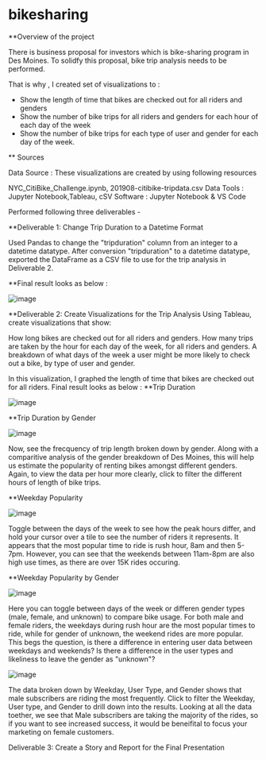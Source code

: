 # bikesharing

**Overview of the project

There is business proposal for investors which is bike-sharing program in Des Moines. To solidfy this proposal, bike trip analysis needs to be performed. 

That is why , I created set of visualizations to :

- Show the length of time that bikes are checked out for all riders and genders
- Show the number of bike trips for all riders and genders for each hour of each day of the week
- Show the number of bike trips for each type of user and gender for each day of the week.

** Sources 

Data Source : 
These visualizations are created by using following resources 

NYC_CitiBike_Challenge.ipynb, 201908-citibike-tripdata.csv
Data Tools : Jupyter Notebook,Tableau, cSV
Software : Jupyter Notebook & VS Code

Performed following three deliverables -

**Deliverable 1: Change Trip Duration to a Datetime Format

Used Pandas to change the "tripduration" column from an integer to a datetime datatype. After conversion "tripduration" to a datetime datatype, exported the DataFrame as a CSV file to use for the trip analysis in Deliverable 2.

**Final result looks as below : 

![image](https://user-images.githubusercontent.com/40743420/216501889-bbc9590b-3ff2-46b5-b369-52a987b5d6f8.png)


**Deliverable 2: Create Visualizations for the Trip Analysis
Using Tableau, create visualizations that show:

How long bikes are checked out for all riders and genders.
How many trips are taken by the hour for each day of the week, for all riders and genders.
A breakdown of what days of the week a user might be more likely to check out a bike, by type of user and gender.

In this visualization, I graphed the length of time that bikes are checked out for all riders.
Final result looks as below : 
**Trip Duration

![image](https://user-images.githubusercontent.com/40743420/216501670-8a01200a-9c1c-41ed-926f-b20278496570.png)

**Trip Duration by Gender

![image](https://user-images.githubusercontent.com/40743420/216509763-b7b489af-9863-4506-b457-c2760f32bd84.png)

Now, see the frecquency of trip length broken down by gender. Along with a comparitive analysis of the gender breakdown of Des Moines, this will help us estimate the popularity of renting bikes amongst different genders. Again, to view the data per hour more clearly, click to filter the different hours of length of bike trips.

**Weekday Popularity

![image](https://user-images.githubusercontent.com/40743420/216662848-37dc5a9e-5649-4563-a607-444f2f08a5f7.png)


Toggle between the days of the week to see how the peak hours differ, and hold your cursor over a tile to see the number of riders it represents. It appears that the most popular time to ride is rush hour, 8am and then 5-7pm. However, you can see that the weekends between 11am-8pm are also high use times, as there are over 15K rides occuring.

**Weekday Popularity by Gender

![image](https://user-images.githubusercontent.com/40743420/216665488-676a2204-6d4f-4a4b-a0b0-5fb6c35ce21e.png)

Here you can toggle between days of the week or differen gender types (male, female, and unknown) to compare bike usage. For both male and female riders, the weekdays during rush hour are the most popular times to ride, while for gender of unknown, the weekend rides are more popular. This begs the question, is there a difference in entering user data between weekdays and weekends? Is there a difference in the user types and likeliness to leave the gender as "unknown"?

![image](https://user-images.githubusercontent.com/40743420/216668145-50be1798-d2bf-4cd1-8f12-4659ac41c1df.png)

The data broken down by Weekday, User Type, and Gender shows that male subscribers are riding the most frequently. Click to filter the Weekday, User type, and Gender to drill down into the results. Looking at all the data toether, we see that Male subscribers are taking the majority of the rides, so if you want to see increased success, it would be beneifital to focus your marketing on female customers.

Deliverable 3: Create a Story and Report for the Final Presentation
